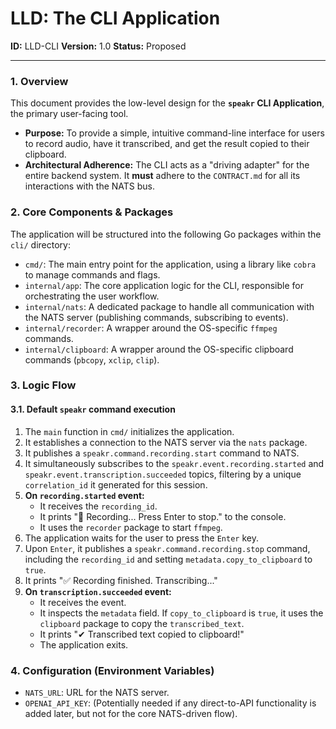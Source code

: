 # LLD: The CLI Application

**ID:** LLD-CLI
**Version:** 1.0
**Status:** Proposed

---

### 1. Overview

This document provides the low-level design for the **`speakr` CLI Application**, the primary user-facing tool.

-   **Purpose:** To provide a simple, intuitive command-line interface for users to record audio, have it transcribed, and get the result copied to their clipboard.
-   **Architectural Adherence:** The CLI acts as a "driving adapter" for the entire backend system. It **must** adhere to the `CONTRACT.md` for all its interactions with the NATS bus.

### 2. Core Components & Packages

The application will be structured into the following Go packages within the `cli/` directory:

-   `cmd/`: The main entry point for the application, using a library like `cobra` to manage commands and flags.
-   `internal/app`: The core application logic for the CLI, responsible for orchestrating the user workflow.
-   `internal/nats`: A dedicated package to handle all communication with the NATS server (publishing commands, subscribing to events).
-   `internal/recorder`: A wrapper around the OS-specific `ffmpeg` commands.
-   `internal/clipboard`: A wrapper around the OS-specific clipboard commands (`pbcopy`, `xclip`, `clip`).

### 3. Logic Flow

#### 3.1. Default `speakr` command execution

1.  The `main` function in `cmd/` initializes the application.
2.  It establishes a connection to the NATS server via the `nats` package.
3.  It publishes a `speakr.command.recording.start` command to NATS.
4.  It simultaneously subscribes to the `speakr.event.recording.started` and `speakr.event.transcription.succeeded` topics, filtering by a unique `correlation_id` it generated for this session.
5.  **On `recording.started` event:**
    -   It receives the `recording_id`.
    -   It prints "🔴 Recording... Press Enter to stop." to the console.
    -   It uses the `recorder` package to start `ffmpeg`.
6.  The application waits for the user to press the `Enter` key.
7.  Upon `Enter`, it publishes a `speakr.command.recording.stop` command, including the `recording_id` and setting `metadata.copy_to_clipboard` to `true`.
8.  It prints "✅ Recording finished. Transcribing..."
9.  **On `transcription.succeeded` event:**
    -   It receives the event.
    -   It inspects the `metadata` field. If `copy_to_clipboard` is `true`, it uses the `clipboard` package to copy the `transcribed_text`.
    -   It prints "✔ Transcribed text copied to clipboard!"
    -   The application exits.

### 4. Configuration (Environment Variables)

-   `NATS_URL`: URL for the NATS server.
-   `OPENAI_API_KEY`: (Potentially needed if any direct-to-API functionality is added later, but not for the core NATS-driven flow).
